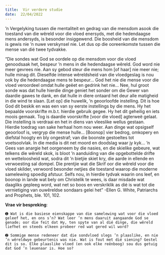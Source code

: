 ```yaml
---
title:  Vir verdere studie
date:  22/04/2022
---
```


’n Vergelyking tussen die mentaliteit en gedrag van die mensdom asook die toestand van die wêreld voor die vloed enersyds, met die hedendaagse mens andersyds, is besonder insiggewend. Die boosheid van die mensdom is gewis nie ’n nuwe verskynsel nie. Let dus op die ooreenkomste tussen die mense van dié twee tydvakke.

“Die sondes wat God se oordele op die mensdom voor die vloed genoodsaak het, bespeur ’n mens in die hedendaagse wêreld. God word nie meer gevrees nie. Aan sy gebod steur die mens hom [of haar] nie meer nie; hulle minag dit. Dieselfde intense wêreldsheid van die vloedgeslag is nou ook by die hedendaagse mens te bespeur… God het nie die mense voor die vloed veroordeel omdat hulle geëet en gedrink het nie… Nee, hul groot sonde was dat hulle hierdie dinge geniet het sonder om die Gewer van daardie gawes te dank, en dat hulle in diere ontaard het deur alle matigheid in die wind te slaan. [Let op] die huwelik, ’n geoorloofde instelling. Dit is hoe God dit beskik en was een van sy eerste instellings by die mens. Hy het bepaalde voorskrifte m.b.t. hierdie gebruik gegee. Hy het dit geheilig en iets moois gemaak. Tog is daardie voorskrifte [voor die vloed] agterweë gelaat. Die instelling is verdraai en het in diens van vleeslike wellus gestaan. Hierdie toedrag van sake herhaal hom nou weer. Aan dinge wat opsigself geoorloof is, vergryp die mense hulle… [Boonop] vier bedrog, omkopery en diefstal hoogty en bly ongestraf; van die boonste gestoeltes tot voetsoolvlak. In die media is dit net moord en doodslag waar jy kyk… ’n Gees van anargie het oorgeneem by die nasies, en die skielike gebeure, wat telkens die wêreld skok, is bloot ’n aanduiding van die opgebottelde drifte en wetteloosheid wat, sodra dit ’n bietjie skiet kry, die aarde in ellende en verwoesting sal dompel. Die prentjie wat die Skrif oor die wêreld voor die vloed skilder, verwoord besonder netjies die toestand waarop die moderne samelewing spoedig afstuur. Selfs nou, in hierdie tydvak waarin ons leef, en boonop in lande wat bely om Christelik te wees, is daar misdade wat daagliks gepleeg word, wat net so boos en verskriklik as dié is wat tot die vernietiging van ouwêreldse sondaars gelei het” -Ellen G. White, Patriarchs and Prophets, ble. 101, 102.

**Vrae vir bespreking**:

`➊ Wat is die basiese eienskappe van die samelewing wat voor die vloed geleef het, en ons s’n? Wat leer ’n mens daaruit aangaande God se genade; oor die feit dat Hy, ten spyte van al dié dinge, die wêreld liefhet en steeds elkeen probeer red wat gered wil word? `

`➋ Sommige mense redeneer dat die sondvloed slegs ’n plaaslike, en nie ’n wêreldwye gebeurtenis was nie. Wat is fout met dié siening? Gestel dit is so. Elke plaaslike vloed (en ook elke reënboog) sou dus getuig dat God ’n leuenaar is. Hoe so?  `